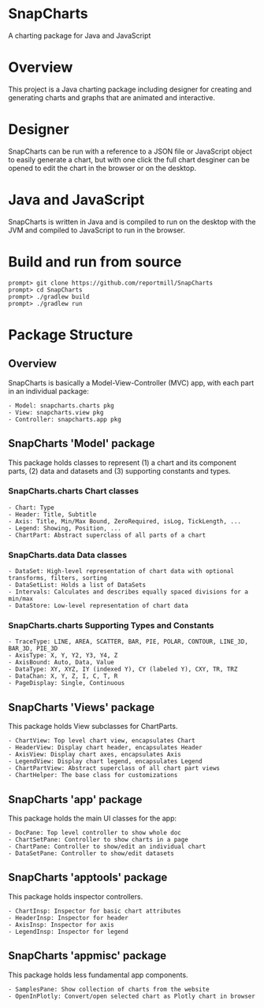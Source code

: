 # SnapCharts
A charting package for Java and JavaScript

# Overview
This project is a Java charting package including designer for creating and generating charts and graphs that are animated and interactive.

# Designer
SnapCharts can be run with a reference to a JSON file or JavaScript object to easily generate a chart, but with one click the full
chart desginer can be opened to edit the chart in the browser or on the desktop.

# Java and JavaScript
SnapCharts is written in Java and is compiled to run on the desktop with the JVM and compiled to JavaScript to run in the browser.

# Build and run from source

    prompt> git clone https://github.com/reportmill/SnapCharts
    prompt> cd SnapCharts
    prompt> ./gradlew build
    prompt> ./gradlew run 

# Package Structure

## Overview

SnapCharts is basically a Model-View-Controller (MVC) app, with each part in an individual package:

    - Model: snapcharts.charts pkg
    - View: snapcharts.view pkg
    - Controller: snapcharts.app pkg

## SnapCharts 'Model' package

This package holds classes to represent (1) a chart and its component parts, (2) data and datasets and (3) supporting
constants and types.

### SnapCharts.charts Chart classes

    - Chart: Type
    - Header: Title, Subtitle
    - Axis: Title, Min/Max Bound, ZeroRequired, isLog, TickLength, ...
    - Legend: Showing, Position, ...
    - ChartPart: Abstract superclass of all parts of a chart
    
### SnapCharts.data Data classes
 
    - DataSet: High-level representation of chart data with optional transforms, filters, sorting
    - DataSetList: Holds a list of DataSets
    - Intervals: Calculates and describes equally spaced divisions for a min/max
    - DataStore: Low-level representation of chart data
    
### SnapCharts.charts Supporting Types and Constants

    - TraceType: LINE, AREA, SCATTER, BAR, PIE, POLAR, CONTOUR, LINE_3D, BAR_3D, PIE_3D
    - AxisType: X, Y, Y2, Y3, Y4, Z
    - AxisBound: Auto, Data, Value
    - DataType: XY, XYZ, IY (indexed Y), CY (labeled Y), CXY, TR, TRZ
    - DataChan: X, Y, Z, I, C, T, R
    - PageDisplay: Single, Continuous
    
## SnapCharts 'Views' package

This package holds View subclasses for ChartParts.

    - ChartView: Top level chart view, encapsulates Chart
    - HeaderView: Display chart header, encapsulates Header
    - AxisView: Display chart axes, encapsulates Axis
    - LegendView: Display chart legend, encapsulates Legend
    - ChartPartView: Abstract superclass of all chart part views
    - ChartHelper: The base class for customizations
    
## SnapCharts 'app' package
    
This package holds the main UI classes for the app:

    - DocPane: Top level controller to show whole doc
    - ChartSetPane: Controller to show charts in a page
    - ChartPane: Controller to show/edit an individual chart
    - DataSetPane: Controller to show/edit datasets
    
## SnapCharts 'apptools' package
    
This package holds inspector controllers.

    - ChartInsp: Inspector for basic chart attributes
    - HeaderInsp: Inspector for header
    - AxisInsp: Inspector for axis
    - LegendInsp: Inspector for legend

## SnapCharts 'appmisc' package
    
This package holds less fundamental app components.

    - SamplesPane: Show collection of charts from the website
    - OpenInPlotly: Convert/open selected chart as Plotly chart in browser
    
